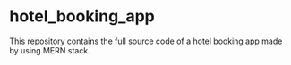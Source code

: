 # hotel_booking_app
This repository contains the full source code of a hotel booking app made by using MERN stack.
